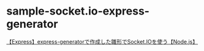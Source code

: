 # sample-socket.io-express-generator

[【Express】express-generatorで作成した雛形でSocket.IOを使う【Node.js】](【Express】express-generatorで作成した雛形でSocket.IOを使う【Node.js】)